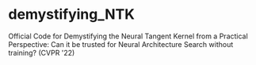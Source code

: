 # demystifying_NTK
Official Code for Demystifying the Neural Tangent Kernel from a Practical Perspective: Can it be trusted for Neural Architecture Search without training? (CVPR '22)
